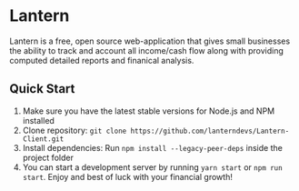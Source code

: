 # Lantern

Lantern is a free, open source web-application that gives small businesses the ability to track and account all income/cash flow along with providing computed detailed reports and finanical analysis.



<h2>
    Quick Start
</h2>
<ol>
    <li>Make sure you have the latest stable versions for Node.js and NPM installed</li>
    <li>Clone repository: <code>git clone https://github.com/lanterndevs/Lantern-Client.git</code></li>
    <li>Install dependencies: Run <code>npm install --legacy-peer-deps</code> inside the project folder</li>
  <li>You can start a development server by running <code>yarn start</code> or <code>npm run start</code>. Enjoy and best of luck with your financial growth!</li>
</ol>
